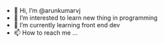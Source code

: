 - 👋 Hi, I’m @arunkumarvj
- 👀 I’m interested to  learn new thing in programming
- 🌱 I’m currently learning front end dev
- 📫 How to reach me ...

<!---
arunkumarvj/arunkumarvj is a ✨ special ✨ repository because its `README.md` (this file) appears on your GitHub profile.
You can click the Preview link to take a look at your changes.

private function downloadFile($url, $destinationPath)
{
    // Ensure the destination folder exists
    $folder = dirname($destinationPath);
    if (!is_dir($folder)) {
        mkdir($folder, 0755, true);  // Create directory structure if it doesn't exist
    }

    // Use copy() to directly download and save the file
    if (@copy($url, $destinationPath)) {
        return true;
    } else {
        // Optional: Log or handle error
        return false;
    }
}


--->
